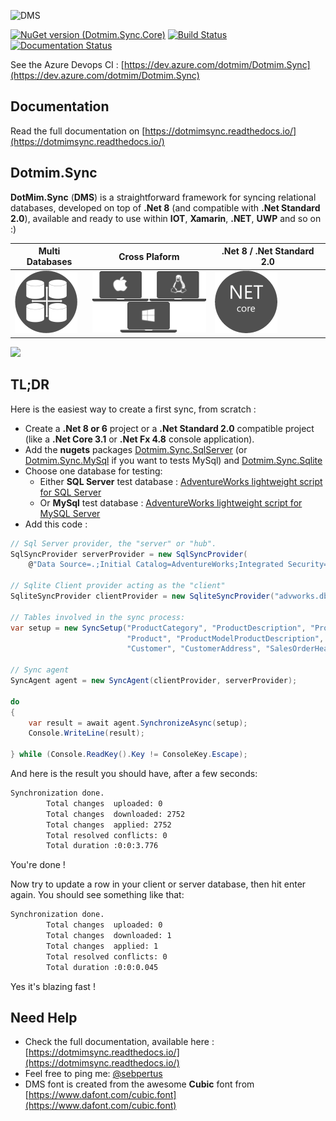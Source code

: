 ![DMS](docs/assets/Smallicon.svg)

[![NuGet version (Dotmim.Sync.Core)](https://img.shields.io/nuget/v/Dotmim.Sync.Core.svg)](https://www.nuget.org/packages?q=dotmim.sync)
[![Build Status](https://dev.azure.com/dotmim/Dotmim.Sync/_apis/build/status/Tests)](https://dev.azure.com/dotmim/Dotmim.Sync/_build/latest?definitionId=9)
[![Documentation Status](https://readthedocs.org/projects/dotmimsync/badge/?version=master)](https://dotmimsync.readthedocs.io/?badge=master)

See the Azure Devops CI : [https://dev.azure.com/dotmim/Dotmim.Sync](https://dev.azure.com/dotmim/Dotmim.Sync)

## Documentation

Read the full documentation on [https://dotmimsync.readthedocs.io/](https://dotmimsync.readthedocs.io/)

## Dotmim.Sync

**DotMim.Sync** (**DMS**) is a straightforward framework for syncing relational databases, developed on top of **.Net 8** (and compatible with **.Net Standard 2.0**), available and ready to use within  **IOT**, **Xamarin**, **.NET**, **UWP** and so on :)  

Multi Databases | Cross Plaform |  .Net 8 / .Net Standard 2.0
-------------|---------------------|--------------------
![](docs/assets/CrossPlatform.png) | ![](docs/assets/MultiOS.png) | ![](docs/assets/NetCore.png)

![](docs/assets/Architecture01.svg)

## TL;DR

Here is the easiest way to create a first sync, from scratch :

* Create a **.Net 8 or 6** project or a **.Net Standard 2.0** compatible project (like a **.Net Core 3.1** or **.Net Fx 4.8** console application).  
* Add the **nugets** packages [Dotmim.Sync.SqlServer](https://www.nuget.org/packages/Dotmim.Sync.SqlServer/) (or [Dotmim.Sync.MySql](https://www.nuget.org/packages/Dotmim.Sync.MySql/) if you want to tests MySql) and [Dotmim.Sync.Sqlite](https://www.nuget.org/packages/Dotmim.Sync.Sqlite/)
* Choose one database for testing:
  * Either **SQL Server** test database : [AdventureWorks lightweight script for SQL Server](/CreateAdventureWorks.sql)  
  * Or **MySql** test database :  [AdventureWorks lightweight script for MySQL Server](/CreateMySqlAdventureWorks.sql)  
* Add this code :

``` csharp
// Sql Server provider, the "server" or "hub".
SqlSyncProvider serverProvider = new SqlSyncProvider(
    @"Data Source=.;Initial Catalog=AdventureWorks;Integrated Security=true;");

// Sqlite Client provider acting as the "client"
SqliteSyncProvider clientProvider = new SqliteSyncProvider("advworks.db");

// Tables involved in the sync process:
var setup = new SyncSetup("ProductCategory", "ProductDescription", "ProductModel", 
                          "Product", "ProductModelProductDescription", "Address", 
                          "Customer", "CustomerAddress", "SalesOrderHeader", "SalesOrderDetail");

// Sync agent
SyncAgent agent = new SyncAgent(clientProvider, serverProvider);

do
{
    var result = await agent.SynchronizeAsync(setup);
    Console.WriteLine(result);

} while (Console.ReadKey().Key != ConsoleKey.Escape);
```

And here is the result you should have, after a few seconds:

``` cmd
Synchronization done.
        Total changes  uploaded: 0
        Total changes  downloaded: 2752
        Total changes  applied: 2752
        Total resolved conflicts: 0
        Total duration :0:0:3.776
```

You're done !

Now try to update a row in your client or server database, then hit enter again.
You should see something like that:

``` cmd
Synchronization done.
        Total changes  uploaded: 0
        Total changes  downloaded: 1
        Total changes  applied: 1
        Total resolved conflicts: 0
        Total duration :0:0:0.045
```

Yes it's blazing fast !

## Need Help

* Check the full documentation, available here : [https://dotmimsync.readthedocs.io/](https://dotmimsync.readthedocs.io/)
* Feel free to ping me: [@sebpertus](http://www.twitter.com/sebpertus)
* DMS font is created from the awesome **Cubic** font from [https://www.dafont.com/cubic.font](https://www.dafont.com/cubic.font)

